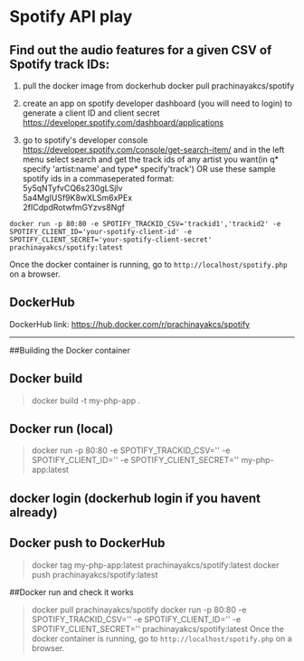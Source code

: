 # Spotify API play

## Find out the audio features for a given CSV of Spotify track IDs:

1. pull the docker image from dockerhub
docker pull prachinayakcs/spotify

2. create an app on spotify developer dashboard (you will need to login) to generate a client ID and client secret 
https://developer.spotify.com/dashboard/applications

3. go to spotify's developer console https://developer.spotify.com/console/get-search-item/ and in the left menu select search and get the track ids of any artist you want(in q* specify 'artist:name' and type* specify'track')
OR 
use these sample spotify ids in a commaseperated format:<br/>
5y5qNTyfvCQ6s230gLSjlv<br/>
5a4MgIUSf9K8wXLSm6xPEx<br/>
2fICdpdRotwfmGYzvs8Ngf<br/>


```
docker run -p 80:80 -e SPOTIFY_TRACKID_CSV='trackid1','trackid2' -e SPOTIFY_CLIENT_ID='your-spotify-client-id' -e SPOTIFY_CLIENT_SECRET='your-spotify-client-secret' prachinayakcs/spotify:latest
```

Once the docker container is running, go to `http://localhost/spotify.php` on a browser.


## DockerHub
DockerHub link: https://hub.docker.com/r/prachinayakcs/spotify

----

##Building the Docker container

## Docker build
> docker build -t my-php-app .

## Docker run (local)
> docker run -p 80:80 -e SPOTIFY_TRACKID_CSV='' -e SPOTIFY_CLIENT_ID='' -e SPOTIFY_CLIENT_SECRET='' my-php-app:latest


## docker login (dockerhub login if you havent already)


## Docker push to DockerHub
> docker tag my-php-app:latest prachinayakcs/spotify:latest
> docker push prachinayakcs/spotify:latest

##Docker run and check it works 
>docker pull prachinayakcs/spotify
>docker run -p 80:80 -e SPOTIFY_TRACKID_CSV='' -e SPOTIFY_CLIENT_ID='' -e SPOTIFY_CLIENT_SECRET='' prachinayakcs/spotify:latest
Once the docker container is running, go to `http://localhost/spotify.php` on a browser.
